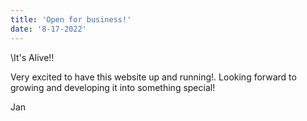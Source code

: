 ```yaml
---
title: 'Open for business!'
date: '8-17-2022'
---
```


\It's Alive!!

Very excited to have this website up and running!.
Looking forward to growing and developing it into something special!

Jan
